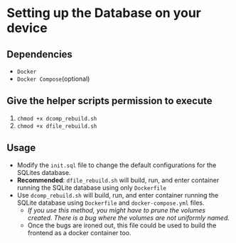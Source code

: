 # Setting up the Database on your device
## Dependencies
* `Docker`
* `Docker Compose`(optional)

## Give the helper scripts permission to execute
1. `chmod +x dcomp_rebuild.sh`
2. `chmod +x dfile_rebuild.sh`

## Usage
* Modify the `init.sql` file to change the default configurations for the SQLites database.
* **Recommended**: `dfile_rebuild.sh` will build, run, and enter container  running the SQLite database using only `Dockerfile` 
* Use `dcomp_rebuild.sh` will build, run, and enter container running the SQLite database using `Dockerfile` and `docker-compose.yml` files.
    * *If you use this method, you might have to prune the volumes created. There is a bug where the volumes are not uniformly named.*
    * Once the bugs are ironed out, this file could be used to build the frontend as a docker container too.

